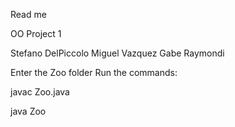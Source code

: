 Read me

OO Project 1

Stefano DelPiccolo
Miguel Vazquez
Gabe Raymondi

Enter the Zoo folder 
Run the commands:

javac Zoo.java 

java Zoo
